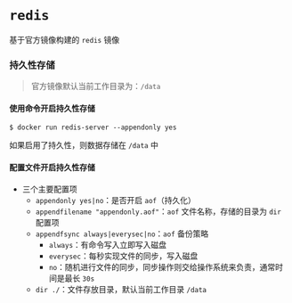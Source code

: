 # `redis`

基于官方镜像构建的 `redis` 镜像

### 持久性存储

> 官方镜像默认当前工作目录为：`/data`

#### 使用命令开启持久性存储

```
$ docker run redis-server --appendonly yes
```

如果启用了持久性，则数据存储在 `/data` 中

#### 配置文件开启持久性存储

- 三个主要配置项
    - `appendonly yes|no`：是否开启 `aof`（持久化）
    - `appendfilename "appendonly.aof"`：`aof` 文件名称，存储的目录为 `dir` 配置项
    - `appendfsync always|everysec|no`：`aof` 备份策略
        - `always`：有命令写入立即写入磁盘
        - `everysec`：每秒实现文件的同步，写入磁盘
        - `no`：随机进行文件的同步，同步操作则交给操作系统来负责，通常时间是最长 `30s`
    - `dir ./`：文件存放目录，默认当前工作目录 `/data`
